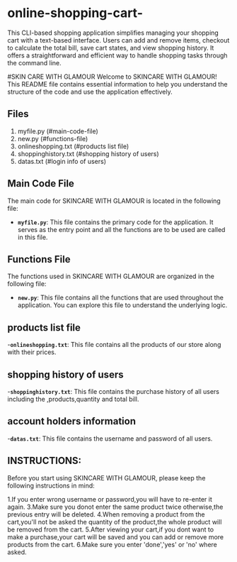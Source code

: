 # online-shopping-cart-
This CLI-based shopping application simplifies managing your shopping cart with a text-based interface. Users can add and remove items, checkout to calculate the total bill, save cart states, and view shopping history. It offers a straightforward and efficient way to handle shopping tasks through the command line.

#SKIN CARE WITH GLAMOUR
Welcome to SKINCARE WITH GLAMOUR! This README file contains essential information to help you understand the structure of the code and use the application effectively.

## Files 
1. myfile.py (#main-code-file)
2. new.py (#functions-file)
3. onlineshopping.txt (#products list file)
4. shoppinghistory.txt (#shopping history of users)
5. datas.txt (#login info of users)


## Main Code File

The main code for SKINCARE WITH GLAMOUR is located in the following file:

- **`myfile.py`**: This file contains the primary code for the application. It serves as the entry point and all the functions are to be used are called in this file.

## Functions File

The functions used in SKINCARE WITH GLAMOUR are organized in the following file:

- **`new.py`**: This file contains all the functions that are used throughout the application. You can explore this file to understand the underlying logic.

## products list file

-**`onlineshopping.txt`**: This file contains all the products of our store along with their prices.

## shopping history of users

-**`shoppinghistory.txt`**: This file contains the purchase history of all users including the ,products,quantity and total bill.

## account holders information

-**`datas.txt`**: This file contains the username and password of all users.

## INSTRUCTIONS:

Before you start using SKINCARE WITH GLAMOUR, please keep the following instructions in mind:

1.If you enter wrong username or password,you will have to re-enter it again.
3.Make sure you donot enter the same product twice otherwise,the previous entry will be deleted.
4.When removing a product from the cart,you'll not be asked the quantity of the product,the whole product will be removed from the cart.
5.After viewing your cart,if you dont want to make a purchase,your cart will be saved and you can add or remove more products from the cart.
6.Make sure you enter 'done','yes' or 'no' where asked.

